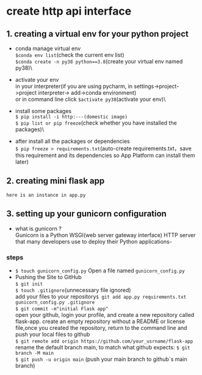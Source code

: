 # create http api interface
## 1. creating a virtual env for your python project
- conda manage virtual env\
    `$conda env list`(check the current env list)\
    `$conda create -n py38 python==3.8`(create your virtual env named py38)\
- activate your env\
    in your interpreter(if you are using pycharm, in settings->project->project interpreter-> add->conda environment)\
    or in command line click `$activate py38`(activate your env)\
- install some packages\
    `$ pip install -i http:---(domestic image)`\
    `$ pip list or pip freeze`(check whether you have installed the packages)\
  
- after install all the packages or dependencies\
    `$ pip freeze > requirements.txt`(auto-create requirements.txt，save this requirement and its dependencies so App Platform can install them later)
        
## 2. creating mini flask app
    here is an instance in app.py


## 3. setting up your gunicorn configuration
- what is gunicorn ?\
    Gunicorn is a Python WSGI(web server gateway interface) HTTP server that many developers use to deploy their Python applications\-
  
### steps
  - `$ touch gunicorn_config.py` Open a file named `gunicorn_config.py`
  - Pushing the Site to GitHub\
    `$ git init`\
    `$ touch .gitignore`(unnecessary file ignored)\
    add your files to your repository`$ git add app.py requirements.txt gunicorn_config.py .gitignore`\
    `$ git commit -m"initial Flask app"`\
    open your github, login your profile, and create a new repository called flask-app. create an empty repository without a README or license file,once you created the repository, return to the command line and push your local files to github\
    `$ git remote add origin https://github.com/your_usrname/flask-app` \
    rename the default branch main, to match what github expects:
    `$ git branch -M main`\
    `$ git push -u origin main` (push your main branch to github`s main branch)
    
    
  
  